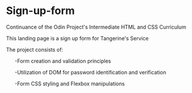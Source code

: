 # Sign-up-form
<p>Continuance of the Odin Project's Intermediate HTML and CSS Curriculum</p>
<p>This landing page is a sign up form for Tangerine's Service</p>
<p>The project consists of:</p>
<ul>-Form creation and validation principles</ul>
<ul>-Utilization of DOM for password identification and verification</ul>
<ul>-Form CSS styling and Flexbox manipulations</ul>

